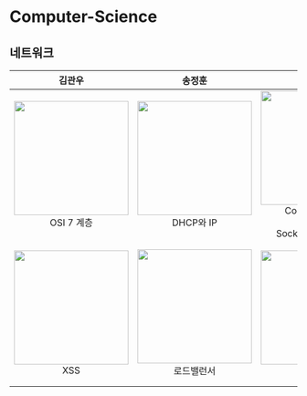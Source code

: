 # Computer-Science

## 네트워크

|                                        김관우                                         |                                        송정훈                                         |                                                          이수현                                                          |                                                    한지원                                                    |                                      김정욱                                      |
|:----------------------------------------------------------------------------------:|:----------------------------------------------------------------------------------:|:---------------------------------------------------------------------------------------------------------------------:|:---------------------------------------------------------------------------------------------------------:|:-----------------------------------------------------------------------------:|
| <img src="http://img.youtube.com/vi/nbdWL047KrM/0.jpg" width="200" /><br/>OSI 7 계층 | <img src="http://img.youtube.com/vi/nPZTVuMvpTs/0.jpg" width="200" /><br/>DHCP와 IP | <img src="http://img.youtube.com/vi/x9ayzmC8O2E/0.jpg" width="200" /><br/>Cookie Session <br/>&<br/>Socket Web Socket |            <img src="http://img.youtube.com/vi/Tw38bfK5p0Y/0.jpg" width="200" /><br/>TCP와 UDP             |                                                                               |
|   <img src="http://img.youtube.com/vi/Swj-VseSBfU/0.jpg" width="200" /><br/>XSS    |  <img src="http://img.youtube.com/vi/kpKgXupkUJc/0.jpg" width="200" /><br/>로드밸런서   |                     <img src="http://img.youtube.com/vi/NFZ8qnjrpNA/0.jpg" width="200" /><br/>DNS                     | <img src="http://img.youtube.com/vi/iiDUo_d-GfU/0.jpg" width="200" /><br/>`www.naver.com`에<br/>접속하면 생기는 일 | <img src="http://img.youtube.com/vi/fq-kcBu32Ds/0.jpg" width="200" /><br/>라우터 |
